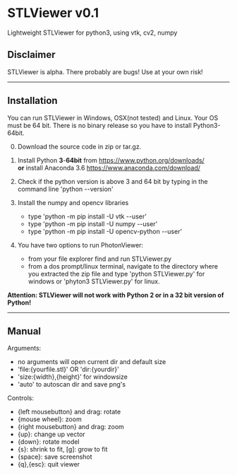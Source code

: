 # STLViewer v0.1
Lightweight STLViewer for python3, using vtk, cv2, numpy

## Disclaimer
STLViewer is alpha. There probably are bugs! Use at your own risk!

 ---
  
## Installation
You can run STLViewer in Windows, OSX(not tested) and Linux. Your OS must be 64 bit. 
There is no binary release so you have to install Python3-64bit.

0) Download the source code in zip or tar.gz.

1) Install Python **3**-**64bit** from https://www.python.org/downloads/  
__or__ install Anaconda 3.6 https://www.anaconda.com/download/ 

2) Check if the python version is above 3 and 64 bit by typing in the command line 'python --version'

3) Install the numpy and opencv libraries
   * type 'python -m pip install -U vtk --user' 
   * type 'python -m pip install -U numpy --user'
   * type 'python -m pip install -U opencv-python --user'
   
4) You have two options to run PhotonViewer:
   * from your file explorer find and run STLViewer.py 
   * from a dos prompt/linux terminal, navigate to the directory where you extracted the zip file and type 'python STLViewer.py' for windows or 'phyton3 STLViewer.py' for linux.

**Attention: STLViewer will not work with Python 2 or in a 32 bit version of Python!** 

---
  
  
## Manual
Arguments: 
- no arguments will open current dir and default size  
- 'file:{yourfile.stl}' OR 'dir:{yourdir}'     
- 'size:{width},{height}' for windowsize  
- 'auto' to autoscan dir and save png's  
  
Controls: 
- {left mousebutton} and drag: rotate
- {mouse wheel}: zoom
- {right mousebutton} and drag: zoom
- {up}: change up vector
- {down}: rotate model    
- {s}: shrink to fit, [g]: grow to fit  
- {space}: save screenshot
- {q},{esc}: quit viewer
